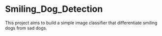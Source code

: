 # Smiling_Dog_Detection

This project aims to build a simple image classifier that differentiate smiling dogs from sad dogs.
